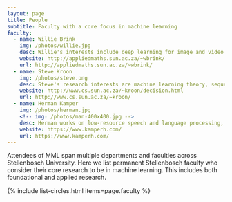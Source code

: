 ```yaml
---
layout: page
title: People
subtitle: Faculty with a core focus in machine learning
faculty:
  - name: Willie Brink
    img: /photos/willie.jpg
    desc: Willie's interests include deep learning for image and video analysis, the combination of vision and natural language, and visual knowledge modelling.
    website: http://appliedmaths.sun.ac.za/~wbrink/
    url: http://appliedmaths.sun.ac.za/~wbrink/
  - name: Steve Kroon
    img: /photos/steve.png
    desc: Steve's research interests are machine learning theory, sequential decision making, and search techniques.
    website: http://www.cs.sun.ac.za/~kroon/decision.html
    url: http://www.cs.sun.ac.za/~kroon/
  - name: Herman Kamper
    img: /photos/herman.jpg
    <!-- img: /photos/man-400x400.jpg -->
    desc: Herman works on low-resource speech and language processing, with some research in computer vision, robotics and communication.
    website: https://www.kamperh.com/
    url: https://www.kamperh.com/
---
```



Attendees of MML span multiple departments and faculties across Stellenbosch
University. Here we list permanent Stellenbosch faculty who consider their
core research to be in machine learning. This includes both foundational and
applied research.


{% include list-circles.html items=page.faculty %}

